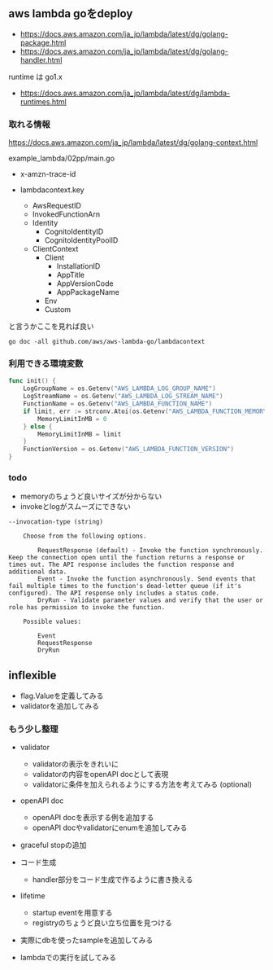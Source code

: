 ## aws lambda goをdeploy

- https://docs.aws.amazon.com/ja_jp/lambda/latest/dg/golang-package.html
- https://docs.aws.amazon.com/ja_jp/lambda/latest/dg/golang-handler.html

runtime は go1.x

- https://docs.aws.amazon.com/ja_jp/lambda/latest/dg/lambda-runtimes.html

### 取れる情報

https://docs.aws.amazon.com/ja_jp/lambda/latest/dg/golang-context.html

example_lambda/02pp/main.go

- x-amzn-trace-id
- lambdacontext.key

  - AwsRequestID
  - InvokedFunctionArn
  - Identity
    - CognitoIdentityID
    - CognitoIdentityPoolID
  - ClientContext
    - Client
      - InstallationID
      - AppTitle
      - AppVersionCode
      - AppPackageName
    - Env
    - Custom

と言うかここを見れば良い

```console
go doc -all github.com/aws/aws-lambda-go/lambdacontext
```

### 利用できる環境変数

```go
func init() {
	LogGroupName = os.Getenv("AWS_LAMBDA_LOG_GROUP_NAME")
	LogStreamName = os.Getenv("AWS_LAMBDA_LOG_STREAM_NAME")
	FunctionName = os.Getenv("AWS_LAMBDA_FUNCTION_NAME")
	if limit, err := strconv.Atoi(os.Getenv("AWS_LAMBDA_FUNCTION_MEMORY_SIZE")); err != nil {
		MemoryLimitInMB = 0
	} else {
		MemoryLimitInMB = limit
	}
	FunctionVersion = os.Getenv("AWS_LAMBDA_FUNCTION_VERSION")
}
```

### todo

- memoryのちょうど良いサイズが分からない
- invokeとlogがスムーズにできない

```
--invocation-type (string)

    Choose from the following options.

        RequestResponse (default) - Invoke the function synchronously. Keep the connection open until the function returns a response or times out. The API response includes the function response and additional data.
        Event - Invoke the function asynchronously. Send events that fail multiple times to the function's dead-letter queue (if it's configured). The API response only includes a status code.
        DryRun - Validate parameter values and verify that the user or role has permission to invoke the function.

    Possible values:

        Event
        RequestResponse
        DryRun
```

## inflexible

- flag.Valueを定義してみる
- validatorを追加してみる

### もう少し整理

- validator

  - validatorの表示をきれいに
  - validatorの内容をopenAPI docとして表現
  - validatorに条件を加えられるようにする方法を考えてみる (optional)

- openAPI doc

  - openAPI docを表示する例を追加する
  - openAPI docやvalidatorにenumを追加してみる

- graceful stopの追加
- コード生成

  - handler部分をコード生成で作るように書き換える

- lifetime

  - startup eventを用意する
  - registryのちょうど良い立ち位置を見つける

- 実際にdbを使ったsampleを追加してみる
- lambdaでの実行を試してみる



